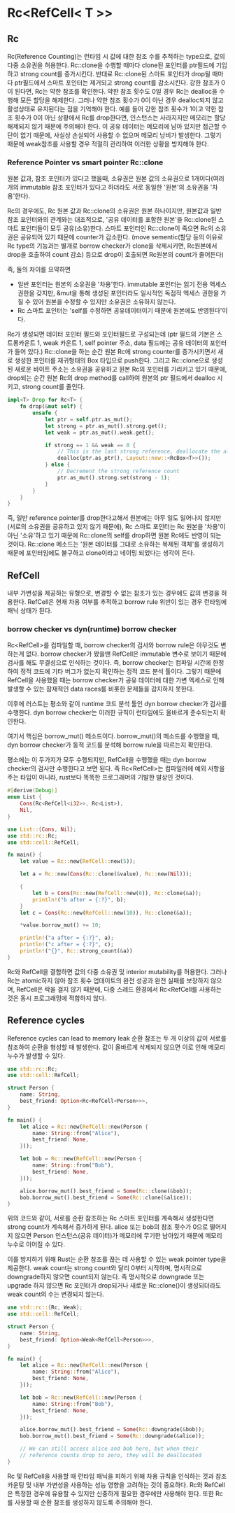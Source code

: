 # Rc<RefCell< T >>

## Rc

Rc(Reference Counting)는 런타임 시 값에 대한 참조 수를 추적하는 type으로,
값의 다중 소유권을 허용한다.
Rc::clone을 수행할 때마다 clone된 포인터를 ptr필드에 기입하고 strong count를 증가시킨다.
반대로 Rc::clone된 스마트 포인터가 drop될 때마다 ptr필드에서 스마트 포인터는 제거되고
strong count를 감소시킨다. 강한 참조가 0이 된다면, Rc는 약한 참조를 확인한다.
약한 참조 횟수도 0일 경우 Rc는 dealloc을 수행해 모든 할당을 해제한다.
그러나 약한 참조 횟수가 0이 아닌 경우 dealloc되지 않고 활성상태로 유지된다는 점을 기억해야 한다.
예를 들어 강한 참조 횟수가 1이고 약한 참조 횟수가 0이 아닌 상황에서 Rc를 drop한다면,
인스턴스는 사라지지만 메모리는 할당해제되지 않기 때문에 주의해야 한다.
이 공유 데이터는 메모리에 남아 있지만 접근할 수단이 없기 때문에, 사실상 손실되어 사용할 수 없으며
메모리 낭비가 발생한다. 그렇기 때문에 weak참조를 사용할 경우 적절히 관리하여 이러한 상황을 방지해야 한다.

### Reference Pointer vs smart pointer Rc::clone
원본 값과, 참조 포인터가 있다고 했을때, 소유권은
원본 값의 소유권으로 1개이다(여러 개의 immutable 참조 포인터가 있다고 하더라도
서로 동일한 '원본'의 소유권을 '차용'한다).

Rc의 경우에도, Rc 원본 값과 Rc::clone의 소유권은 원본 하나이지만,
원본값과 일반 참조 포인터와의 관계와는 대조적으로,
'공유 데이터를 포함한 원본'을 Rc::clone된 스마트 포인터들이 모두 공유(소유)한다.
스마트 포인터인 Rc::clone이 죽으면 Rc의 소유권은 공유되어 있기 때문에 counter가 감소한다.
(move sementic(할당 등의 이유로 Rc type의 기능과는 별개로 borrow checker가 clone을 삭제시키면,
Rc원본에서 drop을 호출하여 count 감소) 등으로 drop이 호출되면 Rc원본의 count가 줄어든다)

즉, 둘의 차이를 요약하면
- 일반 포인터는 원본의 소유권을 '차용'한다. immutable 포인터는 읽기 전용 액세스 권한을 갖지만,
&mut을 통해 생성된 포인터라도 일시적인 독점적 엑세스 권한을 가질 수 있어 원본을 수정할 수 있지만
소유권은 소유하지 않는다.
- Rc 스마트 포인터는 'self를 수정하면 공유데이터이기 때문에 원본에도 반영된다'이다.

Rc가 생성되면 데이터 포인터 필드와 포인터필드로 구성되는데
(ptr 필드의 기본은 스트롱카운트 1, weak 카운트 1, self pointer 주소, data 필드에는 공유 데이터의 포인터가 들어 있다.)
Rc::clone을 하는 순간 원본 Rc에 strong counter를 증가시키면서 새로 생성한 포인터를 재귀형태의 Box 타입으로 push한다.
그리고 Rc::clone으로 생성된 새로운 바이트 주소는 소유권을 공유하고 원본 Rc의 포인터를 가리키고 있기 때문에,
drop되는 순간 원본 Rc의 drop method를 call하여 원본의 ptr 필드에서 dealloc 시키고, strong count를 줄인다.

```rust
impl<T> Drop for Rc<T> {
    fn drop(&mut self) {
        unsafe {
            let ptr = self.ptr.as_mut();
            let strong = ptr.as_mut().strong.get();
            let weak = ptr.as_mut().weak.get();

            if strong == 1 && weak == 0 {
                // This is the last strong reference, deallocate the allocation
                dealloc(ptr.as_ptr(), Layout::new::<RcBox<T>>());
            } else {
                // Decrement the strong reference count
                ptr.as_mut().strong.set(strong - 1);
            }
        }
    }
}
```
즉, 일반 reference pointer를 drop한다고해서 원본에는 아무 일도 일어나지 않지만
(서로의 소유권을 공유하고 있지 않기 때문에),
Rc 스마트 포인터는 Rc 원본을 '차용'이 아닌 '소유'하고 있기 때문에
Rc::clone의 self를 drop하면 원본 Rc에도 반영이 되는 것이다.
Rc::clone 메소드는 '원본 데이터를 그대로 소유하는 복제된 객체'를 생성하기 때문에
포인터임에도 불구하고 clone이라고 네이밍 되었다는 생각이 든다.

## RefCell
내부 가변성을 제공하는 유형으로, 변경할 수 없는 참조가 있는 경우에도
값의 변경을 허용한다. RefCell은 현재 차용 여부를 추적하고 borrow rule 위반이 있는 경우
런타임에 패닉 상태가 된다.

### borrow checker vs dyn(runtime) borrow checker
Rc<RefCell<T>>를 컴파일할 때, borrow checker의 검사와 borrow rule은 아무것도 변하는게 없다.
borrow checker가 봤을땐 RefCell은 immutable 변수로 보이기 때문에 검사를 해도
무결성으로 인식하는 것이다. 즉, borrow checker는 컴파일 시간에 한정하여 정적 코드에 기타 버그가
없는지 확인하는 정적 코드 분석 툴이다. 그렇기 때문에 RefCell을 사용했을 때는 borrow checker가
공유 데이터에 대한 가변 엑세스로 인해 발생할 수 있는 잠재적인 data races를 비롯한 문제들을 감지하지 못한다.

이후에 러스트는 평소와 같이 runtime 코드 분석 툴인 dyn borrow checker가 검사를 수행한다.
dyn borrow checker는 이러한 규칙이 런타임에도 올바르게 준수되는지 확인한다.

여기서 핵심은 borrow_mut() 메소드이다. borrow_mut()의 메소드를 수행했을 때,
dyn borrow checker가 동적 코드를 분석해 borrow rule을 따르는지 확인한다.

평소에는 이 두가지가 모두 수행되지만, RefCell을 수행했을 때는 dyn borrow checker의 검사만
수행한다고 보면 된다. 즉 Rc<RefCell<T>>는 컴파일러에 예외 사항을 주는 타입이 아니라,
rust보다 똑똑한 프로그래머의 기발한 발상인 것이다.

```rust
#[derive(Debug)]
enum List {
    Cons(Rc<RefCell<i32>>, Rc<List>),
    Nil,
}

use List::{Cons, Nil};
use std::rc::Rc;
use std::cell::RefCell;

fn main() {
    let value = Rc::new(RefCell::new(5));

    let a = Rc::new(Cons(Rc::clone(&value), Rc::new(Nil)));

    {
        let b = Cons(Rc::new(RefCell::new(6)), Rc::clone(&a));
        println!("b after = {:?}", b);
    }
    let c = Cons(Rc::new(RefCell::new(10)), Rc::clone(&a));

    *value.borrow_mut() += 10;

    println!("a after = {:?}", a);
    println!("c after = {:?}", c);
    println!("{}", Rc::strong_count(&a))
}
```
Rc와 RefCell을 결합하면 값의 다중 소유권 및 interior mutability를 허용한다.
그러나 Rc는 atomic하지 않아 참조 횟수 업데이트의 완전 성공과 완전 실패를 보장하지 않으며,
RefCell은 락을 걸지 않기 때문에, 다중 스레드 환경에서 Rc<RefCell<T>를 사용하는 것은
동시 프로그래밍에 적합하지 않다.

## Reference cycles

Reference cycles can lead to memory leak
순환 참조는 두 개 이상의 값이 서로를 참조하여 순환을 형성할 때 발생한다.
값이 올바르게 삭제되지 않으면 이로 인해 메모리 누수가 발생할 수 있다.

```rust
use std::rc::Rc;
use std::cell::RefCell;

struct Person {
    name: String,
    best_friend: Option<Rc<RefCell<Person>>>,
}

fn main() {
    let alice = Rc::new(RefCell::new(Person {
        name: String::from("Alice"),
        best_friend: None,
    }));

    let bob = Rc::new(RefCell::new(Person {
        name: String::from("Bob"),
        best_friend: None,
    }));

    alice.borrow_mut().best_friend = Some(Rc::clone(&bob));
    bob.borrow_mut().best_friend = Some(Rc::clone(&alice));
}
```
위의 코드와 같이, 서로를 순환 참조하는 Rc 스마트 포인터를 계속해서 생성한다면
strong count가 계속해서 증가하게 된다. alice 또는 bob의 참조 횟수가 0으로 떨어지지 않으면
Person 인스턴스(공유 데이터)가 메모리에 무기한 남아있기 때문에
메모리 누수로 이어질 수 있다.

이를 방지하기 위해 Rust는 순환 참조를 끊는 데 사용할 수 있는 weak pointer type을 제공한다.
weak count는 strong count와 달리 0부터 시작하며, 명시적으로 downgrade하지 않으면 count되지 않는다.
즉 명시적으로 downgrade 또는 upgrade 하지 않으면 Rc 포인터가 drop되거나 새로운 Rc::clone()이 생성되더라도
weak count의 수는 변경되지 않는다.
```rust
use std::rc::{Rc, Weak};
use std::cell::RefCell;

struct Person {
    name: String,
    best_friend: Option<Weak<RefCell<Person>>>,
}

fn main() {
    let alice = Rc::new(RefCell::new(Person {
        name: String::from("Alice"),
        best_friend: None,
    }));

    let bob = Rc::new(RefCell::new(Person {
        name: String::from("Bob"),
        best_friend: None,
    }));

    alice.borrow_mut().best_friend = Some(Rc::downgrade(&bob));
    bob.borrow_mut().best_friend = Some(Rc::downgrade(&alice));

    // We can still access alice and bob here, but when their
    // reference counts drop to zero, they will be deallocated
}
```

Rc 및 RefCell을 사용할 때 런타임 패닉을 피하기 위해 차용 규칙을 인식하는 것과
참조 카운팅 및 내부 가변성을 사용하는 성능 영향을 고려하는 것이 중요하다.
Rc와 RefCell은 특정한 경우에 유용할 수 있지만 신중하게 필요한 경우에만 사용해야 한다.
또한 Rc를 사용할 때 순환 참조를 생성하지 않도록 주의해야 한다.